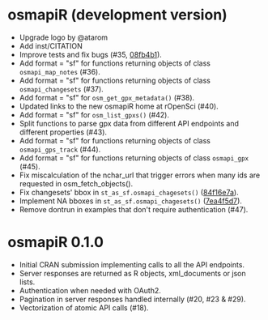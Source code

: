 # osmapiR (development version)

* Upgrade logo by @atarom
* Add inst/CITATION
* Improve tests and fix bugs (#35, [08fb4b1](https://github.com/ropensci/osmapiR/commit/08fb4b10abf0270d8bea2473b02b2520ba341521)).
* Add format = "sf" for functions returning objects of class `osmapi_map_notes` (#36).
* Add format = "sf" for functions returning objects of class `osmapi_changesets` (#37).
* Add format = "sf" for `osm_get_gpx_metadata()` (#38).
* Updated links to the new osmapiR home at rOpenSci (#40).
* Add format = "sf" for `osm_list_gpxs()` (#42).
* Split functions to parse gpx data from different API endpoints and different properties (#43).
* Add format = "sf" for functions returning objects of class `osmapi_gps_track` (#44).
* Add format = "sf" for functions returning objects of class `osmapi_gpx` (#45).
* Fix miscalculation of the nchar_url that trigger errors when many ids are requested in osm_fetch_objects().
* Fix changesets' bbox in `st_as_sf.osmapi_chagesets()` ([84f16e7a](https://github.com/ropensci/osmapiR/commit/84f16e7adda087ab707cc2644c79ff1590cf307e)). 
* Implement NA bboxes in `st_as_sf.osmapi_chagesets()` ([7ea4f5d7](https://github.com/ropensci/osmapiR/commit/7ea4f5d7f412ef8cf7691741b836cf45ddeb61f2)).
* Remove dontrun in examples that don't require authentication (#47).


# osmapiR 0.1.0

* Initial CRAN submission implementing calls to all the API endpoints.
* Server responses are returned as R objects, xml_documents or json lists.
* Authentication when needed with OAuth2.
* Pagination in server responses handled internally (#20, #23 & #29).
* Vectorization of atomic API calls (#18).
